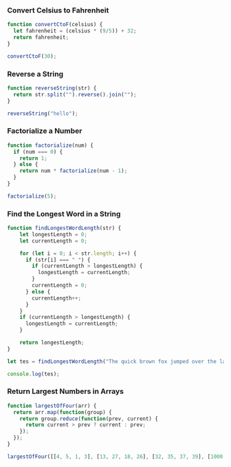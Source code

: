 ### Convert Celsius to Fahrenheit
```js
function convertCtoF(celsius) {
  let fahrenheit = (celsius * (9/5)) + 32;
  return fahrenheit;
}

convertCtoF(30);
```

### Reverse a String
```js
function reverseString(str) {
  return str.split("").reverse().join("");
}

reverseString("hello");
```

### Factorialize a Number
```js
function factorialize(num) {
  if (num === 0) {
    return 1;
  } else {
    return num * factorialize(num - 1);
  }
}

factorialize(5);
```

### Find the Longest Word in a String
```js
function findLongestWordLength(str) {
    let longestLength = 0;
    let currentLength = 0;

    for (let i = 0; i < str.length; i++) {
      if (str[i] === " ") {
        if (currentLength > longestLength) {
          longestLength = currentLength;
        }
        currentLength = 0;
      } else {
        currentLength++;
      }
    }
    if (currentLength > longestLength) {
      longestLength = currentLength;
    }

    return longestLength;
}

let tes = findLongestWordLength("The quick brown fox jumped over the lazy dog");

console.log(tes);
```

### Return Largest Numbers in Arrays
```js
function largestOfFour(arr) {
  return arr.map(function(group) {
    return group.reduce(function(prev, current) {
      return current > prev ? current : prev;
    });
  });
}

largestOfFour([[4, 5, 1, 3], [13, 27, 18, 26], [32, 35, 37, 39], [1000, 1001, 857, 1]]);
```